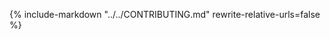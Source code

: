 <!-- markdownlint-disable MD041 MD053 -->
{%
    include-markdown  "../../CONTRIBUTING.md"
    rewrite-relative-urls=false
%}
